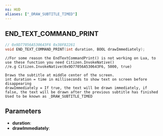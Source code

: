 ```yaml
---
ns: HUD
aliases: ["_DRAW_SUBTITLE_TIMED"]
---
```

## END_TEXT_COMMAND_PRINT

```c
// 0x9D77056A530643F6 0x38F82261
void END_TEXT_COMMAND_PRINT(int duration, BOOL drawImmediately);
```

```
//For some reason the EndTextCommandPrint() is not working on Lua, to use these function you need Citizen.InvokeNative()
//e.g Citizen.InvokeNative(0x9D77056A530643F6, 5000, true)
```

```
Draws the subtitle at middle center of the screen.  
int duration = time in milliseconds to show text on screen before disappearing  
drawImmediately = If true, the text will be drawn immediately, if false, the text will be drawn after the previous subtitle has finished  
Used to be known as _DRAW_SUBTITLE_TIMED  
```

## Parameters
* **duration**: 
* **drawImmediately**: 

